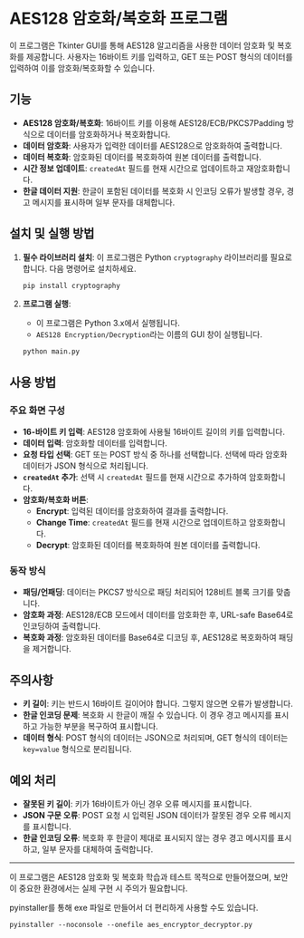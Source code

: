 # AES128 암호화/복호화 프로그램

이 프로그램은 Tkinter GUI를 통해 AES128 알고리즘을 사용한 데이터 암호화 및 복호화를 제공합니다. 사용자는 16바이트 키를 입력하고, GET 또는 POST 형식의 데이터를 입력하여 이를 암호화/복호화할 수 있습니다.

## 기능

- **AES128 암호화/복호화**: 16바이트 키를 이용해 AES128/ECB/PKCS7Padding 방식으로 데이터를 암호화하거나 복호화합니다.
- **데이터 암호화**: 사용자가 입력한 데이터를 AES128으로 암호화하여 출력합니다.
- **데이터 복호화**: 암호화된 데이터를 복호화하여 원본 데이터를 출력합니다.
- **시간 정보 업데이트**: `createdAt` 필드를 현재 시간으로 업데이트하고 재암호화합니다.
- **한글 데이터 지원**: 한글이 포함된 데이터를 복호화 시 인코딩 오류가 발생할 경우, 경고 메시지를 표시하며 일부 문자를 대체합니다.

## 설치 및 실행 방법

1. **필수 라이브러리 설치**: 이 프로그램은 Python `cryptography` 라이브러리를 필요로 합니다. 다음 명령어로 설치하세요.
    ```bash
    pip install cryptography
    ```

2. **프로그램 실행**:
   - 이 프로그램은 Python 3.x에서 실행됩니다.
   - `AES128 Encryption/Decryption`라는 이름의 GUI 창이 실행됩니다.

   ```bash
   python main.py
   ```

## 사용 방법

### 주요 화면 구성
- **16-바이트 키 입력**: AES128 암호화에 사용될 16바이트 길이의 키를 입력합니다.
- **데이터 입력**: 암호화할 데이터를 입력합니다.
- **요청 타입 선택**: GET 또는 POST 방식 중 하나를 선택합니다. 선택에 따라 암호화 데이터가 JSON 형식으로 처리됩니다.
- **`createdAt` 추가**: 선택 시 `createdAt` 필드를 현재 시간으로 추가하여 암호화합니다.
- **암호화/복호화 버튼**:
  - **Encrypt**: 입력된 데이터를 암호화하여 결과를 출력합니다.
  - **Change Time**: `createdAt` 필드를 현재 시간으로 업데이트하고 암호화합니다.
  - **Decrypt**: 암호화된 데이터를 복호화하여 원본 데이터를 출력합니다.

### 동작 방식
- **패딩/언패딩**: 데이터는 PKCS7 방식으로 패딩 처리되어 128비트 블록 크기를 맞춥니다.
- **암호화 과정**: AES128/ECB 모드에서 데이터를 암호화한 후, URL-safe Base64로 인코딩하여 출력합니다.
- **복호화 과정**: 암호화된 데이터를 Base64로 디코딩 후, AES128로 복호화하여 패딩을 제거합니다.

## 주의사항
- **키 길이**: 키는 반드시 16바이트 길이어야 합니다. 그렇지 않으면 오류가 발생합니다.
- **한글 인코딩 문제**: 복호화 시 한글이 깨질 수 있습니다. 이 경우 경고 메시지를 표시하고 가능한 부분을 복구하여 표시합니다.
- **데이터 형식**: POST 형식의 데이터는 JSON으로 처리되며, GET 형식의 데이터는 `key=value` 형식으로 분리됩니다.

## 예외 처리
- **잘못된 키 길이**: 키가 16바이트가 아닌 경우 오류 메시지를 표시합니다.
- **JSON 구문 오류**: POST 요청 시 입력된 JSON 데이터가 잘못된 경우 오류 메시지를 표시합니다.
- **한글 인코딩 오류**: 복호화 후 한글이 제대로 표시되지 않는 경우 경고 메시지를 표시하고, 일부 문자를 대체하여 출력합니다.

---
이 프로그램은 AES128 암호화 및 복호화 학습과 테스트 목적으로 만들어졌으며, 보안이 중요한 환경에서는 실제 구현 시 주의가 필요합니다.

pyinstaller를 통해 exe 파일로 만들어서 더 편리하게 사용할 수도 있습니다.
```
pyinstaller --noconsole --onefile aes_encryptor_decryptor.py
```
